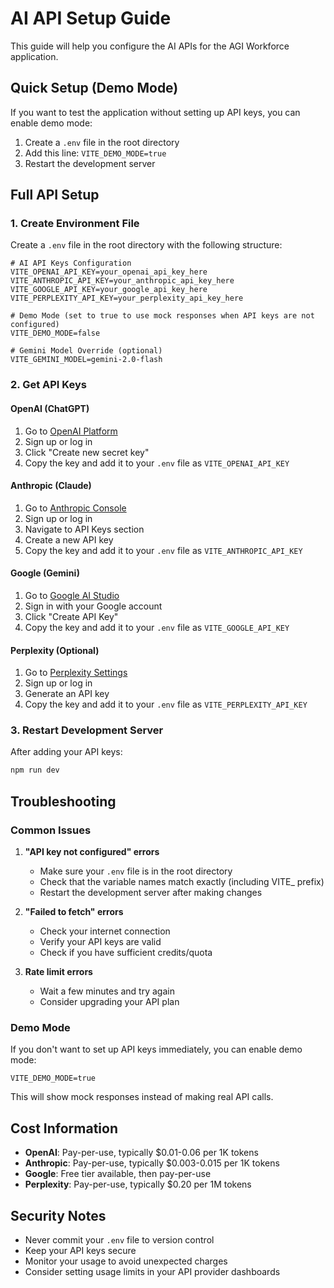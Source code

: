# AI API Setup Guide

This guide will help you configure the AI APIs for the AGI Workforce application.

## Quick Setup (Demo Mode)

If you want to test the application without setting up API keys, you can enable demo mode:

1. Create a `.env` file in the root directory
2. Add this line: `VITE_DEMO_MODE=true`
3. Restart the development server

## Full API Setup

### 1. Create Environment File

Create a `.env` file in the root directory with the following structure:

```env
# AI API Keys Configuration
VITE_OPENAI_API_KEY=your_openai_api_key_here
VITE_ANTHROPIC_API_KEY=your_anthropic_api_key_here
VITE_GOOGLE_API_KEY=your_google_api_key_here
VITE_PERPLEXITY_API_KEY=your_perplexity_api_key_here

# Demo Mode (set to true to use mock responses when API keys are not configured)
VITE_DEMO_MODE=false

# Gemini Model Override (optional)
VITE_GEMINI_MODEL=gemini-2.0-flash
```

### 2. Get API Keys

#### OpenAI (ChatGPT)
1. Go to [OpenAI Platform](https://platform.openai.com/api-keys)
2. Sign up or log in
3. Click "Create new secret key"
4. Copy the key and add it to your `.env` file as `VITE_OPENAI_API_KEY`

#### Anthropic (Claude)
1. Go to [Anthropic Console](https://console.anthropic.com/)
2. Sign up or log in
3. Navigate to API Keys section
4. Create a new API key
5. Copy the key and add it to your `.env` file as `VITE_ANTHROPIC_API_KEY`

#### Google (Gemini)
1. Go to [Google AI Studio](https://aistudio.google.com/app/apikey)
2. Sign in with your Google account
3. Click "Create API Key"
4. Copy the key and add it to your `.env` file as `VITE_GOOGLE_API_KEY`

#### Perplexity (Optional)
1. Go to [Perplexity Settings](https://www.perplexity.ai/settings/api)
2. Sign up or log in
3. Generate an API key
4. Copy the key and add it to your `.env` file as `VITE_PERPLEXITY_API_KEY`

### 3. Restart Development Server

After adding your API keys:

```bash
npm run dev
```

## Troubleshooting

### Common Issues

1. **"API key not configured" errors**
   - Make sure your `.env` file is in the root directory
   - Check that the variable names match exactly (including VITE_ prefix)
   - Restart the development server after making changes

2. **"Failed to fetch" errors**
   - Check your internet connection
   - Verify your API keys are valid
   - Check if you have sufficient credits/quota

3. **Rate limit errors**
   - Wait a few minutes and try again
   - Consider upgrading your API plan

### Demo Mode

If you don't want to set up API keys immediately, you can enable demo mode:

```env
VITE_DEMO_MODE=true
```

This will show mock responses instead of making real API calls.

## Cost Information

- **OpenAI**: Pay-per-use, typically $0.01-0.06 per 1K tokens
- **Anthropic**: Pay-per-use, typically $0.003-0.015 per 1K tokens  
- **Google**: Free tier available, then pay-per-use
- **Perplexity**: Pay-per-use, typically $0.20 per 1M tokens

## Security Notes

- Never commit your `.env` file to version control
- Keep your API keys secure
- Monitor your usage to avoid unexpected charges
- Consider setting usage limits in your API provider dashboards
